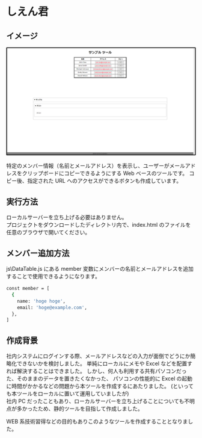 # しえん君

## イメージ

![メイン画面](img/imag.png)

特定のメンバー情報（名前とメールアドレス）を表示し、ユーザーがメールアドレスをクリップボードにコピーできるようにする Web ベースのツールです。
コピー後、指定された URL へのアクセスができるボタンも作成しています。

## 実行方法

ローカルサーバーを立ち上げる必要はありません。<br>
プロジェクトをダウンロードしたディレクトリ内で、index.html のファイルを任意のブラウザで開いてください。

## メンバー追加方法

js\DataTable.js にある member 変数にメンバーの名前とメールアドレスを追加することで使用できるようになります。

```bash
const member = [
  {
    name: 'hoge hoge',
    email: 'hoge@example.com',
  },
]
```

## 作成背景

社内システムにログインする際、メールアドレスなどの入力が面倒でどうにか簡略化できないかを検討しました。
単純にローカルにメモや Excel などを配置すれば解決することはできました。
しかし、何人も利用する共有パソコンだった、そのままのデータを置きたくなかった、
パソコンの性能的に Excel の起動に時間がかかるなどの問題から本ツールを作成するにあたりました。
(といっても本ツールをローカルに置いて運用していましたが)<br>
社内 PC だったこともあり、ローカルサーバーを立ち上げることについても不明点が多かったため、静的ツールを目指して作成しました。

WEB 系技術習得などの目的もありこのようなツールを作成することとなりました。

